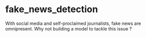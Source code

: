 # fake_news_detection

With social media and self-proclaimed journalists, fake news are omnipresent. Why not building a model to tackle this issue ? 
